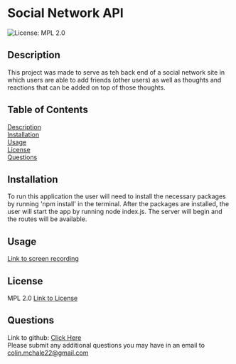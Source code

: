 # Social Network API
![License: MPL 2.0](https://img.shields.io/badge/License-MPL_2.0-brightgreen.svg)

## Description  
This project was made to serve as teh back end of a social network site in which users are able to add friends (other users) as well as thoughts and reactions that can be added on top of those thoughts.

## Table of Contents  
[Description](#description)   
[Installation](#installation)  
[Usage](#usage)  
[License](#license)  
[Questions](#questions)  

## Installation  
To run this application the user will need to install the necessary packages by running 'npm install' in the terminal. After the packages are installed, the user will start the app by running node index.js. The server will begin and the routes will be available.

## Usage  
[Link to screen recording](https://drive.google.com/file/d/1H-adhgFvT_onGY69PWN5mf1IR1-fxIQM/view)

## License 
MPL 2.0
[Link to License](https://www.mozilla.org/en-US/MPL/2.0/)

## Questions
Link to github: [Click Here](https://github.com/colinmchale)  
Please submit any additional questions you may have in an email to colin.mchale22@gmail.com

